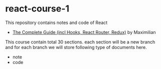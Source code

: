 # react-course-1

This repository contains notes and code of React

- [The Complete Guide (incl Hooks, React Router, Redux)](https://www.udemy.com/course/react-the-complete-guide-incl-redux)
  by Maximilian

This course contain total 30 sections. each section will be a new branch and for each branch we will store following
type of documents here.
- note
- code